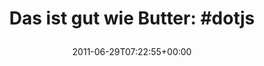 ---
retweeted: false
source: <a href="http://itunes.apple.com/us/app/twitter/id409789998?mt=12" rel="nofollow">Twitter
  for Mac</a>
entities:
  hashtags:
  - text: dotjs
    indices:
    - '44'
    - '50'
  symbols: []
  user_mentions: []
  urls:
  - url: http://t.co/ZVnKZjB
    expanded_url: http://defunkt.io/dotjs/
    display_url: defunkt.io/dotjs/
    indices:
    - '24'
    - '43'
display_text_range:
- '0'
- '50'
favorite_count: '0'
id_str: '85971492524924930'
truncated: false
retweet_count: '0'
id: '85971492524924930'
possibly_sensitive: false
created_at: Wed Jun 29 07:22:55 +0000 2011
favorited: false
full_text: 'Das ist gut wie Butter:  #dotjs'
lang: de
quote_url: http://defunkt.io/dotjs/
tags:
- dotjs
- pesos/twitter
date: '2011-06-29T07:22:55+00:00'
src: https://twitter.com/bascht/status/85971492524924930
original_url: https://twitter.com/bascht/status/85971492524924930
type: twitter_tweet
text: 'Das ist gut wie Butter:  #dotjs'
title: 'Das ist gut wie Butter:  #dotjs

  '

---